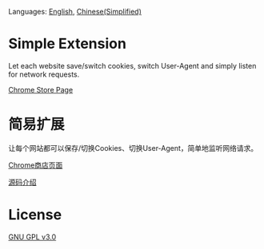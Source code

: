 Languages: [English](#simple-extension), [Chinese(Simplified)](#简易扩展)

# Simple Extension
Let each website save/switch cookies, switch User-Agent and simply listen for network requests.

[Chrome Store Page](https://chrome.google.com/webstore/detail/ofhbnimjijmnaigdfhhmhegnlmcbilba)




# 简易扩展
让每个网站都可以保存/切换Cookies、切换User-Agent，简单地监听网络请求。

[Chrome商店页面](https://chrome.google.com/webstore/detail/ofhbnimjijmnaigdfhhmhegnlmcbilba)

[源码介绍](https://www.v2ex.com/t/531963)



# License
[GNU GPL v3.0](https://www.gnu.org/licenses/gpl-3.0.html)